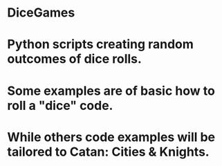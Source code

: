 # DiceGames
# Python scripts creating random outcomes of dice rolls. 
# Some examples are of basic how to roll a "dice" code. 
# While others code examples will be tailored to Catan: Cities & Knights.
#

